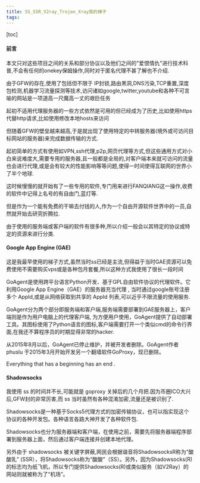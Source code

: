 ```yaml
---
title: SS_SSR_V2ray_Trojan_Xray我的梯子
tags: 
---
```


[toc]

#### 前言

本文只对这些项目之间的关系和部分协议以及他们之间的"爱恨情仇"进行技术科普,不会有任何的onekey保姆操作,同时对于匿名代理不甚了解也不介绍.

由于GFW的存在,使用了包括但不限于 IP封锁,路由黑洞,DNS污染,TCP重置,深度包检测,机器学习流量探测等技术,访问诸如google,twitter,youtube和各种不可言喻的网站是一项道高一尺魔高一丈的艰巨任务

起初不适用代理服务器的一些方式依然是可用的但已经成为了历史,比如使用https代替http请求,比如使用修改本地hosts来访问

但随着GFW的壁垒越来越高,于是就出现了使用特定的中转服务器(境外或可访问目标网站的服务器)来完成数据传输的方式.

起初简单的方式有使用如VPN,ssh代理,p2p,网页代理等方式,但这些通用方式对小白来说难度大,需要专用的服务器,且一般都是全局的,对客户端本来就可访问的流量也会进行代理,或是会有较大的性能影响等等问题,使得一时间使得互联网的世界小了半个地球.

这时候慢慢的就开始有了一些专用的软件,专门用来进行FANQIANG这一操作,收费的软件中记得上名号的有自由门,蓝灯等.

但是作为一个能有免费的干嘛去付钱的人,作为一个自由开源软件世界中的一员,自然就开始去研究折腾拉.

由于使用的服务端或客户端的软件有很多种,所以介绍一般会以其特定的协议或特定的资源来进行分类.

#### Google App Engine (GAE)

这是我最早使用的梯子方式,虽然当时ss已经是主流,但得益于当时GAE资源可以免费使用不需要购买vps或是各种包月套餐,所以这种方式我使用了很长一段时间

GoAgent是使用跨平台语言Python开发、基于GPL自由软件协议的代理软件。它利用Google App Engine（GAE）的服务器充当代理 , 当时通过google账号注册多个 AppId,或是从网络获取到共享的 AppId 列表,可以近乎不限流量的使用服务.

GoAgent分为两个部分即服务端和客户端,服务端需要部署到GAE服务器上，客户端则是作为用户电脑上的代理客户端, 为方便用户使用，GoAgent提供了自动部署工具。其图标使用了Python语言的图标,客户端需要打开一个类似cmd的命令行界面,在我还不算程序员的时期显得非常的hacker.

从2015年8月以后，GoAgent已停止维护，并被开发者删除。GoAgent作者 phuslu 于2015年3月开始开发另一个翻墙软件GoProxy，现已删除。

Everything that has a beginning has an end .

#### Shadowsocks 

我使用 ss 的时间并不长,可能就是 goproxy 关掉后的几个月把.因为币圈ICO大兴后,GFW封的非常厉害,而 ss 当时虽然有各种混淆加密,流量还是被识别了.

Shadowsocks是一种基于Socks5代理方式的加密传输协议，也可以指实现这个协议的各种开发包。各种语言各路大神开发了各种软件包.

Shadowsocks也分为服务器端和客户端，在使用之前，需要先将服务器端程序部署到服务器上面，然后通过客户端连接并创建本地代理。

另外由于 shadowsocks 被关键字屏蔽,网民会根据谐音将ShadowsocksR称为“酸酸乳” (SSR），将Shadowsocks称为“酸酸”（SS）。另外，因为Shadowsocks(R)的标志均为纸飞机，所以专门提供Shadowsocks(R)或类似服务（如V2Ray）的网站则就被称为了“机场”。